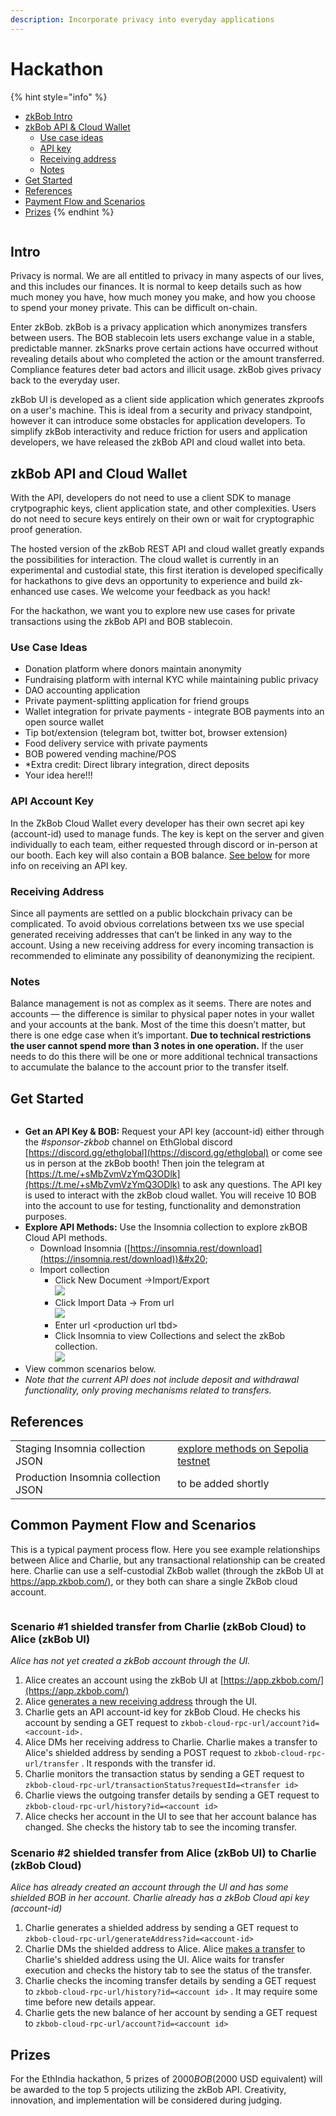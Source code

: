 ```yaml
---
description: Incorporate privacy into everyday applications
---
```


# Hackathon

{% hint style="info" %}
* [zkBob Intro](hackathon.md#intro)
* [zkBob API & Cloud Wallet](hackathon.md#zkbob-api-and-cloud-wallet)
  * [Use case ideas](hackathon.md#use-case-examples)
  * [API key](hackathon.md#api-key)
  * [Receiving address](hackathon.md#receiving-address)
  * [Notes](hackathon.md#notes)
* [Get Started](hackathon.md#get-started)
* [References](hackathon.md#references-table)
* [Payment Flow and Scenarios](hackathon.md#common-payment-flow-and-scenarios)
* [Prizes](hackathon.md#prizes)
{% endhint %}

<figure><img src="../.gitbook/assets/bob-privacy.png" alt=""><figcaption></figcaption></figure>

## Intro

Privacy is normal. We are all entitled to privacy in many aspects of our lives, and this includes our finances. It is normal to keep details such as how much money you have, how much money you make, and how you choose to spend your money private. This can be difficult on-chain.

Enter zkBob. zkBob is a privacy application which anonymizes transfers between users. The BOB stablecoin lets users exchange value in a stable, predictable manner. zkSnarks prove certain actions have occurred without revealing details about who completed the action or the amount transferred. Compliance features deter bad actors and illicit usage. zkBob gives privacy back to the everyday user.&#x20;

zkBob UI is developed as a client side application which generates zkproofs on a user's machine. This is ideal from a security and privacy standpoint, however it can introduce some obstacles for application developers.  To simplify zkBob interactivity and reduce friction for users and application developers, we have released the zkBob API and cloud wallet into beta.&#x20;

## zkBob API and Cloud Wallet

With the API, developers do not need to use a client SDK to manage crytpographic keys, client application state, and other complexities. Users do not need to secure keys entirely on their own or wait for cryptographic proof generation.&#x20;

The hosted version of the zkBob REST API and cloud wallet greatly expands the possibilities for interaction. The cloud wallet is currently in an experimental and custodial state, this first iteration is developed specifically for hackathons to give devs an opportunity to experience and build zk-enhanced use cases. We welcome your feedback as you hack!

For the hackathon, we want you to explore new use cases for private transactions using the zkBob API and BOB stablecoin.&#x20;

### Use Case Ideas

* Donation platform where donors maintain anonymity
* Fundraising platform with internal KYC while maintaining public privacy
* DAO accounting application
* Private payment-splitting application for friend groups
* Wallet integration for private payments - integrate BOB payments into an open source wallet
* Tip bot/extension (telegram bot, twitter bot, browser extension)
* Food delivery service with private payments
* BOB powered vending machine/POS
* \*Extra credit: Direct library integration, direct deposits
* Your idea here!!!

### API Account Key

In the ZkBob Cloud Wallet every developer has their own secret api key (account-id) used to manage funds. The key is kept on the server and given individually to each team, either requested through discord or in-person at our booth. Each key will also contain a BOB balance. [See below](hackathon.md#get-started) for more info on receiving an API key.

### **Receiving Address**

Since all payments are settled on a public blockchain privacy can be complicated. To avoid obvious correlations between txs we use special generated receiving addresses that can’t be linked in any way to the account. Using a new receiving address for every incoming transaction is recommended to eliminate any possibility of deanonymizing the recipient.

### **Notes**

Balance management is not as complex as it seems. There are notes and accounts — the difference is similar to physical paper notes in your wallet and your accounts at the bank. Most of the time this doesn’t matter, but there is one edge case when it’s important. **Due to technical restrictions the user cannot spend more than 3 notes in one operation.** If the user needs to do this there will be one or more additional technical transactions to accumulate the balance to the account prior to the transfer itself.

## Get Started

<figure><img src="../.gitbook/assets/2.png" alt=""><figcaption></figcaption></figure>

* **Get an API Key & BOB:** Request your API key (account-id) either through the _#sponsor-zkbob_ channel on EthGlobal discord [https://discord.gg/ethglobal](https://discord.gg/ethglobal) or come see us in person at the zkBob booth!  Then join the telegram at [https://t.me/+sMbZvmVzYmQ3ODlk](https://t.me/+sMbZvmVzYmQ3ODlk) to ask any questions. The API key is used to interact with the zkBob cloud wallet. You will receive 10 BOB into the account to use for testing, functionality and demonstration purposes.
* **Explore API Methods:** Use the Insomnia collection to explore zkBOB Cloud API methods.
  * Download Insomnia ([https://insomnia.rest/download](https://insomnia.rest/download))&#x20;
  * Import collection
    * Click New Document ->Import/Export\
      ![](../.gitbook/assets/insomnia-1.png)
    * Click Import Data -> From url\
      ![](../.gitbook/assets/insomnia-2.png)
    * Enter url \<production url tbd>
    * Click Insomnia to view Collections and select the zkBob collection.\
      ![](../.gitbook/assets/insom.png)
* View common scenarios below.
* _Note that the current API does not include deposit and withdrawal functionality, only proving mechanisms related to transfers._

## References&#x20;

|                                     |                                                                                                                                                                                                                                                                     |
| ----------------------------------- | ------------------------------------------------------------------------------------------------------------------------------------------------------------------------------------------------------------------------------------------------------------------- |
| Staging Insomnia collection JSON    | [explore methods on Sepolia testnet](https://files.gitbook.com/v0/b/gitbook-x-prod.appspot.com/o/spaces%2F-MjSwkv4zokqCUebt-98%2Fuploads%2FSjKsJ3D42Y8hyypLhZWa%2FzkBOB-staging-ETHIndia-hackathon-v0.2.json?alt=media\&token=a494d980-ed8c-451b-9abf-435f48e71202) |
| Production Insomnia collection JSON | to be added shortly                                                                                                                                                                                                                                                 |

## Common Payment Flow and Scenarios

This is a typical payment process flow. Here you see example relationships between Alice and Charlie, but any transactional relationship can be created here. Charlie can use a self-custodial ZkBob wallet (through the zkBob UI at [https://app.zkbob.com/)](https://app.zkbob.com/), or they both can share a single ZkBob cloud account.

<figure><img src="https://lh4.googleusercontent.com/Ui2B8RryXkWAd467o90_hq7AgXYKb30yml5KHnQjm2BUmZ8RDGHCDXjp6ddEckiGHyclnD2Tu4gnIoe_5rA7S8d19I1ImQ4hvTyntuVudDy58OX16sC8t0_G5Tb9HUMg2UQbr6BA_9czusxSvrRkDUmmzNRSFAHyJ77ne12ILjTKjUM1CJMS0uI-vC5L" alt=""><figcaption></figcaption></figure>

### Scenario #1 shielded transfer from Charlie (zkBob Cloud) to Alice (zkBob UI)

_Alice has not yet created a zkBob account through the UI._

1. Alice creates an account using the zkBob UI at [https://app.zkbob.com/](https://app.zkbob.com/)
2. Alice [generates a new receiving address](../zkbob-app/generate-a-secure-address.md) through the UI.
3. Charlie gets an API account-id key for zkBob Cloud. He checks his account by sending a GET request to `zkbob-cloud-rpc-url/account?id=<account-id>.`
4. Alice DMs her receiving address to Charlie. Charlie makes a transfer to Alice's shielded address by sending a POST request to `zkbob-cloud-rpc-url/transfer` . It responds with the transfer id.
5. Charlie monitors the transaction status by sending a GET request to  `zkbob-cloud-rpc-url/transactionStatus?requestId=<transfer id>`
6. Charlie views the outgoing transfer details by sending a GET request to  `zkbob-cloud-rpc-url/history?id=<account id>`
7. Alice checks her account in the UI to see that her account balance has changed. She checks the history tab to see the incoming transfer.

### Scenario #2 shielded transfer from Alice (zkBob UI) to Charlie (zkBob Cloud)

_Alice has already created an account through the UI and has some shielded BOB in her account. Charlie already has a zkBob Cloud api key (account-id)_

1. Charlie generates a shielded address by sending a GET request to `zkbob-cloud-rpc-url/generateAddress?id=<account-id>`
2. Charlie DMs the shielded address to Alice. Alice [makes a transfer](../zkbob-app/transfers/) to Charlie's shielded address using the UI. Alice waits for transfer execution and checks the history tab to see the status of the transfer.
3. Charlie checks the incoming transfer details by sending a GET request to  `zkbob-cloud-rpc-url/history?id=<account id>` . It may require some time before new details appear.
4. Charlie gets the new balance of her account by sending a GET request to `zkbob-cloud-rpc-url/account?id=<account id>`

## Prizes

For the EthIndia hackathon, 5 prizes of $2000 BOB ($2000 USD equivalent) will be awarded to the top 5 projects utilizing the zkBob API. Creativity, innovation, and implementation will be considered during judging.

<figure><img src="../.gitbook/assets/zkBob-3.png" alt=""><figcaption></figcaption></figure>

